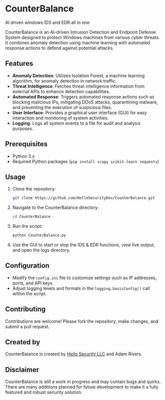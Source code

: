 # CounterBalance
AI driven windows IDS and EDR all in one

CounterBalance is an AI-driven Intrusion Detection and Endpoint Defense System designed to protect Windows machines from various cyber threats. It combines anomaly detection using machine learning with automated response actions to defend against potential attacks.

## Features

- **Anomaly Detection**: Utilizes Isolation Forest, a machine learning algorithm, for anomaly detection in network traffic.
- **Threat Intelligence**: Fetches threat intelligence information from external APIs to enhance detection capabilities.
- **Automated Response**: Triggers automated response actions such as blocking malicious IPs, mitigating DDoS attacks, quarantining malware, and preventing the execution of suspicious files.
- **User Interface**: Provides a graphical user interface (GUI) for easy interaction and monitoring of system activities.
- **Logging**: Logs all system events to a file for audit and analysis purposes.

## Prerequisites

- Python 3.x
- Required Python packages (`pip install scapy scikit-learn requests`)

## Usage

1. Clone the repository:

    ```bash
    git clone https://github.com/HelloSecurityDev/CounterBalance.git
    ```

2. Navigate to the CounterBalance directory:

    ```bash
    cd CounterBalance
    ```

3. Run the script:

    ```bash
    python CounterBalance.py
    ```

4. Use the GUI to start or stop the IDS & EDR functions, view live output, and open the logs directory.

## Configuration

- Modify the `config.ini` file to customize settings such as IP addresses, ports, and API keys.
- Adjust logging levels and formats in the `logging.basicConfig()` call within the script.

## Contributing

Contributions are welcome! Please fork the repository, make changes, and submit a pull request.

## Created by

CounterBalance is created by [Hello Security LLC](https://www.hellosecurityllc.github.io) and Adam Rivers.

## Disclaimer

CounterBalance is still a work in progress and may contain bugs and quirks. There are many additions planned for future development to make it a fully featured and robust security solution.
